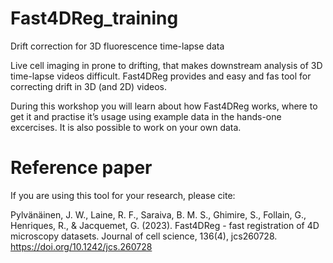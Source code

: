 # Fast4DReg_training

Drift correction for 3D fluorescence time-lapse data

Live cell imaging in prone to drifting, that makes downstream analysis of 3D time-lapse videos difficult. Fast4DReg provides and easy and fas tool for correcting drift in 3D (and 2D) videos. 

During this workshop you will learn about how Fast4DReg works, where to get it and practise it’s usage using example data in the hands-one excercises. It is also possible to work on your own data.

# Reference paper

If you are using this tool for your research, please cite:

Pylvänäinen, J. W., Laine, R. F., Saraiva, B. M. S., Ghimire, S., Follain, G., Henriques, R., & Jacquemet, G. (2023). Fast4DReg - fast registration of 4D microscopy datasets. Journal of cell science, 136(4), jcs260728. https://doi.org/10.1242/jcs.260728
